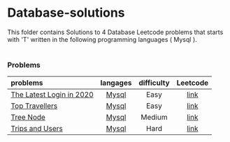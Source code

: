 # Database-solutions
This folder contains Solutions to 4 Database Leetcode problems that starts with 'T' written in the following programming languages ( Mysql ).<br><br>
### Problems ###
|problems|langages|difficulty|Leetcode|
|:-------|:------:|:--------:|:------:|
|[The Latest Login in 2020](./scripts/database/T/The%20Latest%20Login%20in%202020/)|[Mysql](./scripts/database/T/The%20Latest%20Login%20in%202020/The%20Latest%20Login%20in%202020.sql)|Easy|[link](https://leetcode.com/problems/the-latest-login-in-2020)|
|[Top Travellers](./scripts/database/T/Top%20Travellers/)|[Mysql](./scripts/database/T/Top%20Travellers/Top%20Travellers.sql)|Easy|[link](https://leetcode.com/problems/top-travellers)|
|[Tree Node](./scripts/database/T/Tree%20Node/)|[Mysql](./scripts/database/T/Tree%20Node/Tree%20Node.sql)|Medium|[link](https://leetcode.com/problems/tree-node)|
|[Trips and Users](./scripts/database/T/Trips%20and%20Users/)|[Mysql](./scripts/database/T/Trips%20and%20Users/Trips%20and%20Users.sql)|Hard|[link](https://leetcode.com/problems/trips-and-users)|